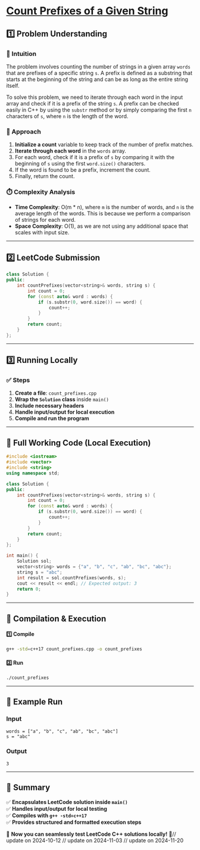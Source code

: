 # **[Count Prefixes of a Given String](https://leetcode.com/problems/count-prefixes-of-a-given-string/description/)**  

## **1️⃣ Problem Understanding**  
### **📌 Intuition**  
The problem involves counting the number of strings in a given array `words` that are prefixes of a specific string `s`. A prefix is defined as a substring that starts at the beginning of the string and can be as long as the entire string itself. 

To solve this problem, we need to iterate through each word in the input array and check if it is a prefix of the string `s`. A prefix can be checked easily in C++ by using the `substr` method or by simply comparing the first `n` characters of `s`, where `n` is the length of the word.

### **🚀 Approach**  
1. **Initialize a count** variable to keep track of the number of prefix matches.
2. **Iterate through each word** in the `words` array.
3. For each word, check if it is a prefix of `s` by comparing it with the beginning of `s` using the first `word.size()` characters.
4. If the word is found to be a prefix, increment the count.
5. Finally, return the count.

### **⏱️ Complexity Analysis**  
- **Time Complexity**: O(m * n), where `m` is the number of words, and `n` is the average length of the words. This is because we perform a comparison of strings for each word.
- **Space Complexity**: O(1), as we are not using any additional space that scales with input size.

---  

## **2️⃣ LeetCode Submission**  
```cpp
class Solution {
public:
    int countPrefixes(vector<string>& words, string s) {
        int count = 0;
        for (const auto& word : words) {
            if (s.substr(0, word.size()) == word) {
                count++;
            }
        }
        return count;
    }
};
```  

---  

## **3️⃣ Running Locally**  
### **✅ Steps**  
1. **Create a file**: `count_prefixes.cpp`  
2. **Wrap the `Solution` class** inside `main()`  
3. **Include necessary headers**  
4. **Handle input/output for local execution**  
5. **Compile and run the program**  

---  

## **📝 Full Working Code (Local Execution)**  
```cpp
#include <iostream>
#include <vector>
#include <string>
using namespace std;

class Solution {
public:
    int countPrefixes(vector<string>& words, string s) {
        int count = 0;
        for (const auto& word : words) {
            if (s.substr(0, word.size()) == word) {
                count++;
            }
        }
        return count;
    }
};

int main() {
    Solution sol;
    vector<string> words = {"a", "b", "c", "ab", "bc", "abc"};
    string s = "abc";
    int result = sol.countPrefixes(words, s);
    cout << result << endl; // Expected output: 3
    return 0;
}  
```  

---  

## **🔧 Compilation & Execution**  
#### **1️⃣ Compile**  
```bash
g++ -std=c++17 count_prefixes.cpp -o count_prefixes
```  

#### **2️⃣ Run**  
```bash
./count_prefixes
```  

---  

## **🎯 Example Run**  
### **Input**  
```
words = ["a", "b", "c", "ab", "bc", "abc"]
s = "abc"
```  
### **Output**  
```
3
```  

---  

## **📌 Summary**  
✅ **Encapsulates LeetCode solution inside `main()`**  
✅ **Handles input/output for local testing**  
✅ **Compiles with `g++ -std=c++17`**  
✅ **Provides structured and formatted execution steps**  

🚀 **Now you can seamlessly test LeetCode C++ solutions locally!** 🚀// update on 2024-10-12
// update on 2024-11-03
// update on 2024-11-20

